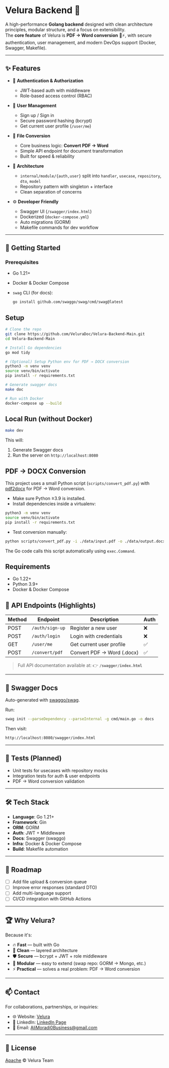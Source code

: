 # Velura Backend 🚀

A high-performance **Golang backend** designed with clean architecture principles, modular structure, and a focus on extensibility.  
The **core feature** of Velura is **PDF → Word conversion** 📝⚡, with secure authentication, user management, and modern DevOps support (Docker, Swagger, Makefile).

---

## ✨ Features

- 🔐 **Authentication & Authorization**

  - JWT-based auth with middleware
  - Role-based access control (RBAC)

- 👤 **User Management**

  - Sign up / Sign in
  - Secure password hashing (bcrypt)
  - Get current user profile (`/user/me`)

- 📑 **File Conversion**

  - Core business logic: **Convert PDF → Word**
  - Simple API endpoint for document transformation
  - Built for speed & reliability

- 🧩 **Architecture**

  - `internal/module/{auth,user}` split into `handler`, `usecase`, `repository`, `dto`, `model`
  - Repository pattern with singleton + interface
  - Clean separation of concerns

- ⚙️ **Developer Friendly**
  - Swagger UI (`/swagger/index.html`)
  - Dockerized (`docker-compose.yml`)
  - Auto migrations (GORM)
  - Makefile commands for dev workflow

---

## 🚀 Getting Started

### Prerequisites

- Go 1.21+
- Docker & Docker Compose
- `swag` CLI (for docs):

  ```bash
  go install github.com/swaggo/swag/cmd/swag@latest
  ```

## Setup

```bash
# Clone the repo
git clone https://github.com/VeluraDoc/Velura-Backend-Main.git
cd Velura-Backend-Main

# Install Go dependencies
go mod tidy

# (Optional) Setup Python env for PDF → DOCX conversion
python3 -m venv venv
source venv/bin/activate
pip install -r requirements.txt

# Generate swagger docs
make doc

# Run with Docker
docker-compose up --build
```

## Local Run (without Docker)

```bash
make dev
```

This will:

1. Generate Swagger docs
2. Run the server on `http://localhost:8080`

## PDF → DOCX Conversion

This project uses a small Python script (`scripts/convert_pdf.py`) with [pdf2docx](https://pypi.org/project/pdf2docx/) for PDF → Word conversion.

- Make sure Python ≥3.9 is installed.
- Install dependencies inside a virtualenv:

```bash
python3 -m venv venv
source venv/bin/activate
pip install -r requirements.txt
```

- Test conversion manually:

```bash
python scripts/convert_pdf.py -i ./data/input.pdf -o ./data/output.docx
```

The Go code calls this script automatically using `exec.Command`.

## Requirements

- Go 1.22+
- Python 3.9+
- Docker & Docker Compose

## 🔑 API Endpoints (Highlights)

| Method | Endpoint        | Description                | Auth |
| ------ | --------------- | -------------------------- | ---- |
| POST   | `/auth/sign-up` | Register a new user        | ❌   |
| POST   | `/auth/login`   | Login with credentials     | ❌   |
| GET    | `/user/me`      | Get current user profile   | ✅   |
| POST   | `/convert/pdf`  | Convert PDF → Word (.docx) | ✅   |

> Full API documentation available at:
> 👉 **`/swagger/index.html`**

---

## 📖 Swagger Docs

Auto-generated with [swaggo/swag](https://github.com/swaggo/swag).

Run:

```bash
swag init --parseDependency --parseInternal -g cmd/main.go -o docs
```

Then visit:

```bash
http://localhost:8080/swagger/index.html
```

---

## 🧪 Tests (Planned)

- Unit tests for usecases with repository mocks
- Integration tests for auth & user endpoints
- PDF → Word conversion validation

---

## 🛠️ Tech Stack

- **Language**: Go 1.21+
- **Framework**: Gin
- **ORM**: GORM
- **Auth**: JWT + Middleware
- **Docs**: Swagger (swaggo)
- **Infra**: Docker & Docker Compose
- **Build**: Makefile automation

---

## 📌 Roadmap

- [ ] Add file upload & conversion queue
- [ ] Improve error responses (standard DTO)
- [ ] Add multi-language support
- [ ] CI/CD integration with GitHub Actions

---

## 🏆 Why Velura?

Because it's:

- 🔥 **Fast** — built with Go
- 🧼 **Clean** — layered architecture
- 🛡️ **Secure** — bcrypt + JWT + role middleware
- 🧩 **Modular** — easy to extend (swap repo: GORM → Mongo, etc.)
- ⚡ **Practical** — solves a real problem: PDF → Word conversion

---

## 📫 Contact

For collaborations, partnerships, or inquiries:

- 🌐 Website: [Velura](https://velura-open-source-r36i.vercel.app)
- 💼 LinkedIn: [LinkedIn Page](https://www.linkedin.com/company/velura-open-source)
- 📧 Email: AliMoradi0Business@gmail.com

---

## 📜 License

[Apache](./LICENSE) © Velura Team
